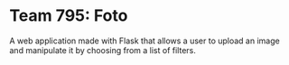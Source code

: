 # Team 795: Foto

A web application made with Flask that allows a user to upload an image and manipulate
it by choosing from a list of filters.

